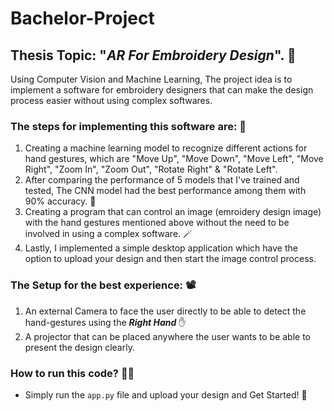 # Bachelor-Project
## Thesis Topic:  "*AR For Embroidery Design*". 🧵 
Using Computer Vision and Machine Learning, The project idea is to implement a software for embroidery designers that can make the design process easier without using complex softwares. <br>
### The steps for implementing this software are: 🎯 
1. Creating a machine learning model to recognize different actions for hand gestures, which are "Move Up", "Move Down", "Move Left", "Move Right", "Zoom In", "Zoom Out", "Rotate Right" & "Rotate Left".
2. After comparing the performance of 5 models that I've trained and tested, The CNN model had the best performance among them with 90% accuracy. 🤖
3. Creating a program that can control an image (emroidery design image) with the hand gestures mentioned above without the need to be involved in using a complex software. 🪄
4. Lastly, I implemented a simple desktop application which have the option to upload your design and then start the image control process.

### The Setup for the best experience: 📽️ <br>
1. An external Camera to face the user directly to be able to detect the hand-gestures using the ***Right Hand***  ✋ <br>
2. A projector that can be placed anywhere the user wants to be able to present the design clearly.

### How to run this code? 👨‍💻
- Simply run the `app.py` file and upload your design and Get Started! 🤩
